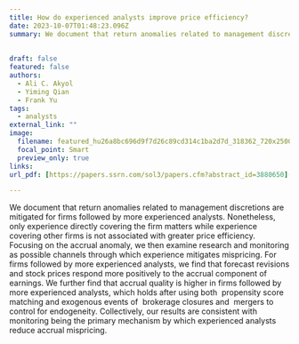 ```yaml
---
title: How do experienced analysts improve price efficiency?
date: 2023-10-07T01:48:23.096Z
summary: We document that return anomalies related to management discretions are mitigated
  
  
draft: false
featured: false
authors:
  - Ali C. Akyol
  - Yiming Qian
  - Frank Yu
tags:
  - analysts
external_link: ""
image:
  filename: featured_hu26a8bc696d9f7d26c89cd314c1ba2d7d_318362_720x2500_fit_q75_h2_lanczos.webp
  focal_point: Smart
  preview_only: true
links:
url_pdf: [https://papers.ssrn.com/sol3/papers.cfm?abstract_id=3880650](https://www.sciencedirect.com/science/article/abs/pii/S0378426623000250)https://www.sciencedirect.com/science/article/abs/pii/S0378426623000250

---
```

We document that return anomalies related to management discretions are mitigated for firms followed by more experienced analysts. Nonetheless, only experience directly covering the firm matters while experience covering other firms is not associated with greater price efficiency. Focusing on the accrual anomaly, we then examine research and monitoring as possible channels through which experience mitigates mispricing. For firms followed by more experienced analysts, we find that forecast revisions and stock prices respond more positively to the accrual component of earnings. We further find that accrual quality is higher in firms followed by more experienced analysts, which holds after using both  propensity score matching[](https://www.sciencedirect.com/topics/economics-econometrics-and-finance/propensity-score-matching "Learn more about propensity score matching from ScienceDirect's AI-generated Topic Pages") and exogenous events of  brokerage closures and  mergers[](https://www.sciencedirect.com/topics/economics-econometrics-and-finance/merger "Learn more about mergers from ScienceDirect's AI-generated Topic Pages") to control for endogeneity. Collectively, our results are consistent with monitoring being the primary mechanism by which experienced analysts reduce accrual mispricing.

